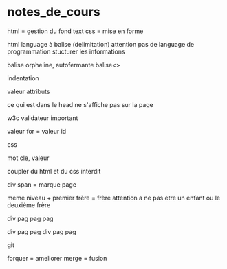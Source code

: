 
# notes_de_cours

html = gestion du fond text
css = mise en forme

html language à balise (delimitation) attention pas de language de programmation
stucturer les informations

balise orpheline, autofermante
balise<>

indentation 

valeur 
attributs

ce qui est dans le head ne s'affiche pas sur la page

w3c validateur important

valeur for = valeur id

css

mot cle, valeur

coupler du html et du css interdit

div 
span = marque page

meme niveau + premier frère =  frère attention a ne pas etre un enfant ou le deuxiéme frère

div 
    pag
    pag
pag



div
  pag
  pag
div 
pag
pag


git

forquer = ameliorer
merge  = fusion




